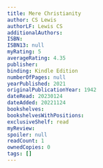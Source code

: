 ```yaml
---
title: Mere Christianity
author: CS Lewis
authorLF: Lewis CS
additionalAuthors: 
ISBN: 
ISBN13: null
myRating: 5
averageRating: 4.35
publisher: 
binding: Kindle Edition
numberOfPages: null
yearPublished: 2021
originalPublicationYear: 1942
dateRead: 20230124
dateAdded: 20221124
bookshelves: 
bookshelvesWithPositions: 
exclusiveShelf: read
myReview: 
spoiler: null
readCount: 1
ownedCopies: 0
tags: []
---
```


